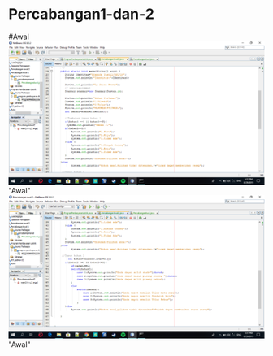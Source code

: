 # Percabangan1-dan-2
#Awal
![Alt Text](https://github.com/yusrilmustofa/Percabangan1-dan-2/blob/master/Screenshot%20(32).png)"Awal"
![Alt Text](https://github.com/yusrilmustofa/Percabangan1-dan-2/blob/master/Screenshot%20(33).png)"Awal"
